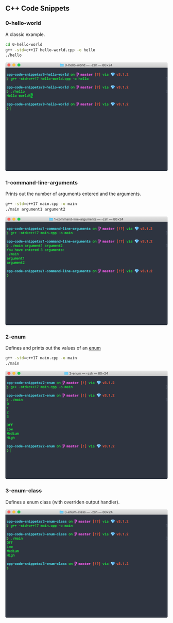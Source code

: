 ## C++ Code Snippets

### 0-hello-world

A classic example.

```bash
cd 0-hello-world
g++ -std=c++17 hello-world.cpp -o hello
./hello
```

![hello-world](images/0-hello-world.png)

### 1-command-line-arguments

Prints out the number of arguments entered and the arguments.

```bash
g++ -std=c++17 main.cpp -o main
./main argument1 argument2
```

![command-line-arguments](images/1-command-line-arguments.png)

### 2-enum

Defines and prints out the values of an [enum](https://en.cppreference.com/w/cpp/language/enum)

```bash
g++ -std=c++17 main.cpp -o main
./main
```

![enum](images/2-enum.png)

### 3-enum-class

Defines a enum class (with overriden output handler).

![enum-class](images/3-enum-class.png)

